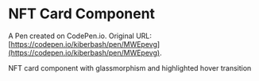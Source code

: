 # NFT Card Component

A Pen created on CodePen.io. Original URL: [https://codepen.io/kiberbash/pen/MWEpevg](https://codepen.io/kiberbash/pen/MWEpevg).

NFT card component with glassmorphism and highlighted hover transition